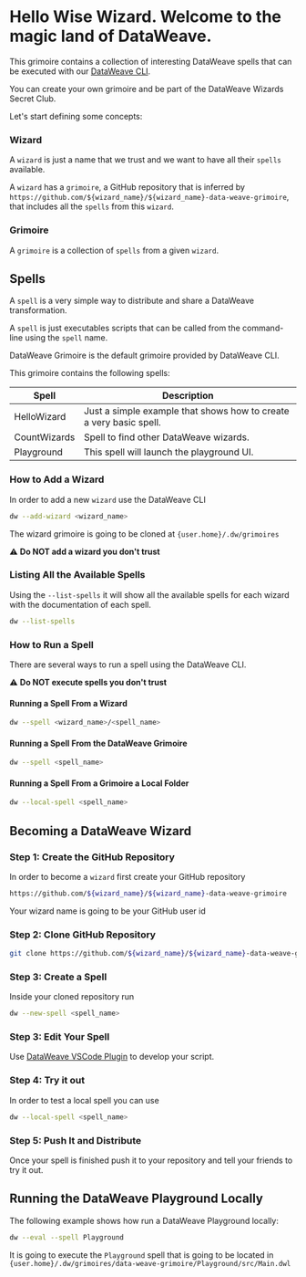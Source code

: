 # Hello Wise Wizard. Welcome to the magic land of DataWeave.

This grimoire contains a collection of interesting DataWeave spells that can be executed with our [DataWeave CLI](https://github.com/mulesoft-labs/data-weave-native).

You can create your own grimoire and be part of the DataWeave Wizards Secret Club.

Let's start defining some concepts:

### Wizard
A `wizard` is just a name that we trust and we want to have all their `spells` available.

A `wizard` has a `grimoire`, a GitHub repository that is inferred by `https://github.com/${wizard_name}/${wizard_name}-data-weave-grimoire`, that includes all the `spells` from this `wizard`.

### Grimoire

A `grimoire` is a collection of `spells` from a given `wizard`. 

## Spells
A `spell` is a very simple way to distribute and share a DataWeave transformation.

A `spell` is just executables scripts that can be called from the command-line using the `spell` name.

DataWeave Grimoire is the default grimoire provided by DataWeave CLI.

This grimoire contains the following spells:

| Spell        | Description                                                        |
|--------------|--------------------------------------------------------------------|
| HelloWizard  | Just a simple example that shows how to create a very basic spell. |
| CountWizards | Spell to find other DataWeave wizards.                             |
| Playground   | This spell will launch the playground UI.                          |

### How to Add a Wizard

In order to add a new `wizard` use the DataWeave CLI

```bash
dw --add-wizard <wizard_name>
```
The wizard grimoire is going to be cloned at `{user.home}/.dw/grimoires`

:warning: **Do NOT add a wizard you don't trust**

### Listing All the Available Spells

Using the `--list-spells` it will show all the available spells for each wizard with the documentation of each spell.

```bash
dw --list-spells
```

### How to Run a Spell

There are several ways to run a spell using the DataWeave CLI.

:warning: **Do NOT execute spells you don't trust**


#### Running a Spell From a Wizard

```bash
dw --spell <wizard_name>/<spell_name>
```

#### Running a Spell From the DataWeave Grimoire

```bash
dw --spell <spell_name>
```

#### Running a Spell From a Grimoire a Local Folder

```bash
dw --local-spell <spell_name>
```

## Becoming a DataWeave Wizard

### Step 1: Create the GitHub Repository

In order to become a `wizard` first create your GitHub repository

```bash
https://github.com/${wizard_name}/${wizard_name}-data-weave-grimoire
```

Your wizard name is going to be your GitHub user id

### Step 2: Clone GitHub Repository

```bash
git clone https://github.com/${wizard_name}/${wizard_name}-data-weave-grimoire
```

### Step 3: Create a Spell

Inside your cloned repository run

```bash
dw --new-spell <spell_name>
```

### Step 3: Edit Your Spell

Use [DataWeave VSCode Plugin](https://marketplace.visualstudio.com/items?itemName=MuleSoftInc.dataweave) to develop your script.

### Step 4: Try it out

In order to test a local spell you can use

```bash
dw --local-spell <spell_name>
```

### Step 5: Push It and Distribute

Once your spell is finished push it to your repository and tell your friends to try it out.


## Running the DataWeave Playground Locally

The following example shows how run a DataWeave Playground locally:

```bash 
dw --eval --spell Playground
```

It is going to execute the `Playground` spell that is going to be located in `{user.home}/.dw/grimoires/data-weave-grimoire/Playground/src/Main.dwl`